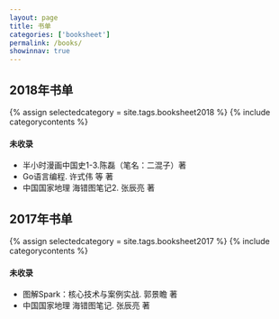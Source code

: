 ```yaml
---
layout: page
title: 书单
categories: ['booksheet']
permalink: /books/
showinnav: true
---
```


## 2018年书单

{% assign selectedcategory = site.tags.booksheet2018 %}
{% include categorycontents %}

#### 未收录

* 半小时漫画中国史1-3.陈磊（笔名：二混子）著
* Go语言编程. 许式伟 等 著
* 中国国家地理 海错图笔记2. 张辰亮 著

## 2017年书单

{% assign selectedcategory = site.tags.booksheet2017 %}
{% include categorycontents %}

#### 未收录

* 图解Spark：核心技术与案例实战. 郭景瞻 著
* 中国国家地理 海错图笔记. 张辰亮 著
